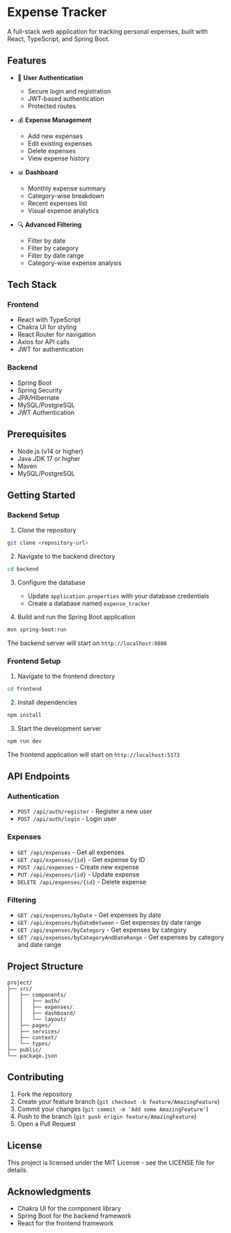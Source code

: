 # Expense Tracker

A full-stack web application for tracking personal expenses, built with React, TypeScript, and Spring Boot.

## Features

- 🔐 **User Authentication**
  - Secure login and registration
  - JWT-based authentication
  - Protected routes

- 💰 **Expense Management**
  - Add new expenses
  - Edit existing expenses
  - Delete expenses
  - View expense history

- 📊 **Dashboard**
  - Monthly expense summary
  - Category-wise breakdown
  - Recent expenses list
  - Visual expense analytics

- 🔍 **Advanced Filtering**
  - Filter by date
  - Filter by category
  - Filter by date range
  - Category-wise expense analysis

## Tech Stack

### Frontend
- React with TypeScript
- Chakra UI for styling
- React Router for navigation
- Axios for API calls
- JWT for authentication

### Backend
- Spring Boot
- Spring Security
- JPA/Hibernate
- MySQL/PostgreSQL
- JWT Authentication

## Prerequisites

- Node.js (v14 or higher)
- Java JDK 17 or higher
- Maven
- MySQL/PostgreSQL

## Getting Started

### Backend Setup

1. Clone the repository
```bash
git clone <repository-url>
```

2. Navigate to the backend directory
```bash
cd backend
```

3. Configure the database
   - Update `application.properties` with your database credentials
   - Create a database named `expense_tracker`

4. Build and run the Spring Boot application
```bash
mvn spring-boot:run
```

The backend server will start on `http://localhost:8080`

### Frontend Setup

1. Navigate to the frontend directory
```bash
cd frontend
```

2. Install dependencies
```bash
npm install
```

3. Start the development server
```bash
npm run dev
```

The frontend application will start on `http://localhost:5173`

## API Endpoints

### Authentication
- `POST /api/auth/register` - Register a new user
- `POST /api/auth/login` - Login user

### Expenses
- `GET /api/expenses` - Get all expenses
- `GET /api/expenses/{id}` - Get expense by ID
- `POST /api/expenses` - Create new expense
- `PUT /api/expenses/{id}` - Update expense
- `DELETE /api/expenses/{id}` - Delete expense

### Filtering
- `GET /api/expenses/byDate` - Get expenses by date
- `GET /api/expenses/byDateBetween` - Get expenses by date range
- `GET /api/expenses/byCategory` - Get expenses by category
- `GET /api/expenses/byCategoryAndDateRange` - Get expenses by category and date range

## Project Structure

```
project/
├── src/
│   ├── components/
│   │   ├── auth/
│   │   ├── expenses/
│   │   ├── dashboard/
│   │   └── layout/
│   ├── pages/
│   ├── services/
│   ├── context/
│   └── types/
├── public/
└── package.json
```

## Contributing

1. Fork the repository
2. Create your feature branch (`git checkout -b feature/AmazingFeature`)
3. Commit your changes (`git commit -m 'Add some AmazingFeature'`)
4. Push to the branch (`git push origin feature/AmazingFeature`)
5. Open a Pull Request

## License

This project is licensed under the MIT License - see the LICENSE file for details.

## Acknowledgments

- Chakra UI for the component library
- Spring Boot for the backend framework
- React for the frontend framework 